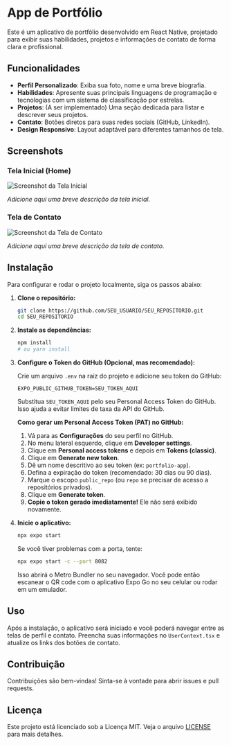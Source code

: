 # App de Portfólio

Este é um aplicativo de portfólio desenvolvido em React Native, projetado para exibir suas habilidades, projetos e informações de contato de forma clara e profissional.

## Funcionalidades

- **Perfil Personalizado**: Exiba sua foto, nome e uma breve biografia.
- **Habilidades**: Apresente suas principais linguagens de programação e tecnologias com um sistema de classificação por estrelas.
- **Projetos**: (A ser implementado) Uma seção dedicada para listar e descrever seus projetos.
- **Contato**: Botões diretos para suas redes sociais (GitHub, LinkedIn).
- **Design Responsivo**: Layout adaptável para diferentes tamanhos de tela.

## Screenshots

### Tela Inicial (Home)

![Screenshot da Tela Inicial](assets/Home.jpg)

_Adicione aqui uma breve descrição da tela inicial._

### Tela de Contato

![Screenshot da Tela de Contato](assets/Contact.jpg)

_Adicione aqui uma breve descrição da tela de contato._

## Instalação

Para configurar e rodar o projeto localmente, siga os passos abaixo:

1.  **Clone o repositório:**

    ```bash
    git clone https://github.com/SEU_USUARIO/SEU_REPOSITORIO.git
    cd SEU_REPOSITORIO
    ```

2.  **Instale as dependências:**

    ```bash
    npm install
    # ou yarn install
    ```

3.  **Configure o Token do GitHub (Opcional, mas recomendado):**

    Crie um arquivo `.env` na raiz do projeto e adicione seu token do GitHub:

    ```
    EXPO_PUBLIC_GITHUB_TOKEN=SEU_TOKEN_AQUI
    ```

    Substitua `SEU_TOKEN_AQUI` pelo seu Personal Access Token do GitHub. Isso ajuda a evitar limites de taxa da API do GitHub.

    **Como gerar um Personal Access Token (PAT) no GitHub:**
    1.  Vá para as **Configurações** do seu perfil no GitHub.
    2.  No menu lateral esquerdo, clique em **Developer settings**.
    3.  Clique em **Personal access tokens** e depois em **Tokens (classic)**.
    4.  Clique em **Generate new token**.
    5.  Dê um nome descritivo ao seu token (ex: `portfolio-app`).
    6.  Defina a expiração do token (recomendado: 30 dias ou 90 dias).
    7.  Marque o escopo `public_repo` (ou `repo` se precisar de acesso a repositórios privados).
    8.  Clique em **Generate token**.
    9.  **Copie o token gerado imediatamente!** Ele não será exibido novamente.

4.  **Inicie o aplicativo:**

    ```bash
    npx expo start
    ```

    Se você tiver problemas com a porta, tente:

    ```bash
    npx expo start -c --port 8082
    ```

    Isso abrirá o Metro Bundler no seu navegador. Você pode então escanear o QR code com o aplicativo Expo Go no seu celular ou rodar em um emulador.

## Uso

Após a instalação, o aplicativo será iniciado e você poderá navegar entre as telas de perfil e contato. Preencha suas informações no `UserContext.tsx` e atualize os links dos botões de contato.

## Contribuição

Contribuições são bem-vindas! Sinta-se à vontade para abrir issues e pull requests.

## Licença

Este projeto está licenciado sob a Licença MIT. Veja o arquivo [LICENSE](LICENSE) para mais detalhes.
